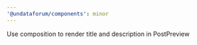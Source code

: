 ```yaml
---
'@undataforum/components': minor
---
```


Use composition to render title and description in PostPreview
